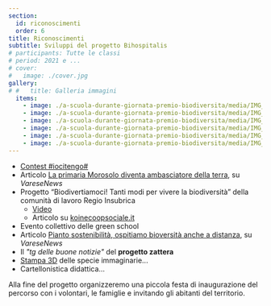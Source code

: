 ```yaml
---
section:
  id: riconoscimenti
  order: 6
title: Riconoscimenti
subtitle: Sviluppi del progetto Bihospitalis
# participants: Tutte le classi
# period: 2021 e ...
# cover:
#   image: ./cover.jpg
gallery:
# #   title: Galleria immagini
  items:
    - image: ./a-scuola-durante-giornata-premio-biodiversita/media/IMG_20210528_104940.jpg
    - image: ./a-scuola-durante-giornata-premio-biodiversita/media/IMG_20210528_104943.jpg
    - image: ./a-scuola-durante-giornata-premio-biodiversita/media/IMG_20210528_105127.jpg
    - image: ./a-scuola-durante-giornata-premio-biodiversita/media/IMG_20210528_110127.jpg
    - image: ./a-scuola-durante-giornata-premio-biodiversita/media/IMG_20210528_110131.jpg
    - image: ./a-scuola-durante-giornata-premio-biodiversita/media/IMG_20210528_110134.jpg
---
```


- [Contest #iocitengo#](https://www.onepeopleoneplanet.it/contest-iocitengo-primarie)
- Articolo [La primaria Morosolo diventa ambasciatore della terra](https://www.varesenews.it/2021/05/la-primaria-morosolo-diventa-ambasciatore-della-terra-2021/1338450/), su *VareseNews*
- Progetto “Biodivertiamoci! Tanti modi per vivere la biodiversità” della comunità di lavoro Regio Insubrica
  - [Video](https://www.youtube.com/watch?v=7ys-Km4fGcg)
  - Articolo su [koinecoopsociale.it](https://www.koinecoopsociale.it/biodivertiamoci-ecco-i-vincitori-2021/)
- Evento collettivo delle green school
- Articolo [Pianto sostenibilità, ospitiamo bioversità anche a distanza](https://www.varesenews.it/2021/03/piantiamo-sostenibilita-ospitiamo-biodiversita-anche-distanza/1315463/), su *VareseNews*
- Il *"tg delle buone notizie"* del **progetto zattera**
- [Stampa 3D](https://www.youtube.com/watch?v=gOUeyKOPuCg) delle specie immaginarie...
- Cartellonistica didattica...

Alla fine del progetto organizzeremo una piccola festa di inaugurazione del percorso con i volontari, le famiglie e invitando gli abitanti del territorio.
